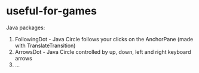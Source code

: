 # useful-for-games
Java packages:
1) FollowingDot - Java Circle follows your clicks on the AnchorPane (made with TranslateTransition)
2) ArrowsDot - Java Circle controlled by up, down, left and right keyboard arrows 
3) ...
